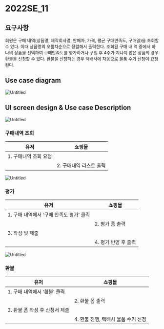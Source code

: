 # 2022SE_11


## 요구사항

회원은 구매 내역(상품명, 제작회사명, 판매자, 가격, 평균 구매만족도, 구매일)을
조회할 수 있다. 이때 상품명의 오름차순으로 정렬해서 출력한다. 조회된 구매 내
역 중에서 하나의 상품을 선택하여 구매만족도를 평가하거나 구입 후 4주가 지나지
않은 상품의 경우 환불을 신청할 수 있다. 환불을 신청하는 경우 택배사에 자동으로
물품 수거 신청이 요청된다.

## Use case diagram

![Untitled](https://github.com/kimkisun0310/2022SE_11/blob/9e89dd03e235df00a53a62dc43c6dac7e986989f/delete.png)


## UI screen design & Use case Description

![Untitled](https://github.com/kimkisun0310/2022SE_11/blob/eef1fafe3db2e34afe7d919422e94707dbaecaf3/Untitled%202.png)

### 구매내역 조회

| 유저 | 쇼핑몰 |
| --- | --- |
| 1. 구매내역 조회 요청 |  |
|  | 2. 구매내역 리스트 출력 |

![Untitled](https://github.com/kimkisun0310/2022SE_11/blob/e994ee48ff7d1f4c0f9d0b728747892607685031/aa.png)

### 평가

| 유저 | 쇼핑몰 |
| --- | --- |
| 1. 구매 내역에서 ‘구매 만족도 평가’ 클릭 |  |
|  | 2. 평가 폼 출력 |
| 3. 작성 및 제출 |  |
|  | 4. 평가 반영 후 출력  |

![Untitled](https://github.com/kimkisun0310/2022SE_11/blob/eef1fafe3db2e34afe7d919422e94707dbaecaf3/Untitled%204.png)

### 환불

| 유저 | 쇼핑몰 |
| --- | --- |
| 1. 구매 내역에서 ‘환불’ 클릭 |  |
|  | 2. 환불 폼 출력 |
| 3. 환불 폼 작성 후 신청서 제출  |  |
|  | 4. 환불 진행, 택배사 물품 수거 신청 |
